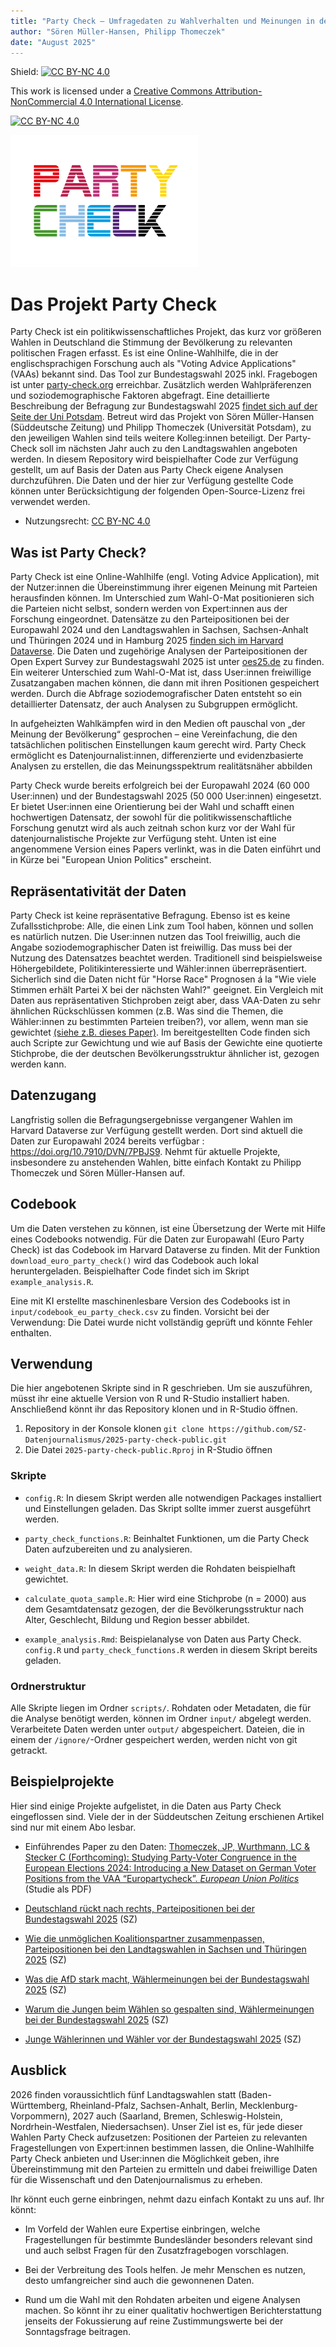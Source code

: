 ```yaml
---
title: "Party Check – Umfragedaten zu Wahlverhalten und Meinungen in der Bevölkerung"
author: "Sören Müller-Hansen, Philipp Thomeczek"
date: "August 2025"
---
```


Shield: [![CC BY-NC 4.0](https://img.shields.io/badge/License-CC%20BY--NC%204.0-lightgrey.svg)](https://creativecommons.org/licenses/by-nc/4.0/)

This work is licensed under a [Creative Commons Attribution-NonCommercial 4.0 International License](https://creativecommons.org/licenses/by-nc/4.0/).

[![CC BY-NC 4.0](https://licensebuttons.net/l/by-nc/4.0/88x31.png)](https://creativecommons.org/licenses/by-nc/4.0/)

![](input/logo_party_check_small.png)

# Das Projekt Party Check

Party Check ist ein politikwissenschaftliches Projekt, das kurz vor größeren Wahlen in Deutschland die Stimmung der Bevölkerung zu relevanten politischen Fragen erfasst. Es ist eine Online-Wahlhilfe, die in der englischsprachigen Forschung auch als "Voting Advice Applications" (VAAs) bekannt sind. Das Tool zur Bundestagswahl 2025 inkl. Fragebogen ist unter [party-check.org](https://party-check.org) erreichbar. Zusätzlich werden Wahlpräferenzen und soziodemographische Faktoren abgefragt. Eine detaillierte Beschreibung der Befragung zur Bundestagswahl 2025 [findet sich auf der Seite der Uni Potsdam]([#0](https://www.uni-potsdam.de/de/vergleichende-politikwissenschaft/team/dr-jan-philipp-thomeczek/party-check)). Betreut wird das Projekt von Sören Müller-Hansen (Süddeutsche Zeitung) und Philipp Thomeczek (Universität Potsdam), zu den jeweiligen Wahlen sind teils weitere Kolleg:innen beteiligt. Der Party-Check soll im nächsten Jahr auch zu den Landtagswahlen angeboten werden. In diesem Repository wird beispielhafter Code zur Verfügung gestellt, um auf Basis der Daten aus Party Check eigene Analysen durchzuführen. Die Daten und der hier zur Verfügung gestellte Code können unter Berücksichtigung der folgenden Open-Source-Lizenz frei verwendet werden.

-   Nutzungsrecht: [CC BY-NC 4.0](https://creativecommons.org/licenses/by-nc/4.0/)

## Was ist Party Check?

Party Check ist eine Online-Wahlhilfe (engl. Voting Advice Application), mit der Nutzer:innen die Übereinstimmung ihrer eigenen Meinung mit Parteien herausfinden können. Im Unterschied zum Wahl-O-Mat positionieren sich die Parteien nicht selbst, sondern werden von Expert:innen aus der Forschung eingeordnet. Datensätze zu den Parteipositionen bei der Europawahl 2024 und den Landtagswahlen in Sachsen, Sachsen-Anhalt und Thüringen 2024 und in Hamburg 2025 [finden sich im Harvard Dataverse](https://dataverse.harvard.edu/dataverse/harvard?q=thomeczek&fq1=authorName_ss%3A%22Thomeczek%2C+J.+Philipp%22&fq0=dvObjectType%3A%28dataverses+OR+datasets+OR+files%29&types=dataverses%3Adatasets%3Afiles&sort=score&order=). Die Daten und zugehörige Analysen der Parteipositionen der Open Expert Survey zur Bundestagswahl 2025 ist unter [oes25.de](https://oes25.de/) zu finden. Ein weiterer Unterschied zum Wahl-O-Mat ist, dass User:innen freiwillige Zusatzangaben machen können, die dann mit ihren Positionen gespeichert werden. Durch die Abfrage soziodemografischer Daten entsteht so ein detaillierter Datensatz, der auch Analysen zu Subgruppen ermöglicht.

In aufgeheizten Wahlkämpfen wird in den Medien oft pauschal von „der Meinung der Bevölkerung“ gesprochen – eine Vereinfachung, die den tatsächlichen politischen Einstellungen kaum gerecht wird. Party Check ermöglicht es Datenjournalist:innen, differenzierte und evidenzbasierte Analysen zu erstellen, die das Meinungsspektrum realitätsnäher abbilden

Party Check wurde bereits erfolgreich bei der Europawahl 2024 (60 000 User:innen) und der Bundestagswahl 2025 (50 000 User:innen) eingesetzt. Er bietet User:innen eine Orientierung bei der Wahl und schafft einen hochwertigen Datensatz, der sowohl für die politikwissenschaftliche Forschung genutzt wird als auch zeitnah schon kurz vor der Wahl für datenjournalistische Projekte zur Verfügung steht. Unten ist eine angenommene Version eines Papers verlinkt, was in die Daten einführt und in Kürze bei "European Union Politics" erscheint.

## Repräsentativität der Daten

Party Check ist keine repräsentative Befragung. Ebenso ist es keine Zufallsstichprobe: Alle, die einen Link zum Tool haben, können und sollen es natürlich nutzen. Die User:innen nutzen das Tool freiwillig, auch die Angabe soziodemographischer Daten ist freiwillig. Das muss bei der Nutzung des Datensatzes beachtet werden. Traditionell sind beispielsweise Höhergebildete, Politikinteressierte und Wähler:innen überrepräsentiert. Sicherlich sind die Daten nicht für "Horse Race" Prognosen á la "Wie viele Stimmen erhält Partei X bei der nächsten Wahl?" geeignet. Ein Vergleich mit Daten aus repräsentativen Stichproben zeigt aber, dass VAA-Daten zu sehr ähnlichen Rückschlüssen kommen (z.B. Was sind die Themen, die Wähler:innen zu bestimmten Parteien treiben?), vor allem, wenn man sie gewichtet [(siehe z.B. dieses Paper)](linkinghub.elsevier.com/retrieve/pii/S0261379421001190). Im bereitgestellten Code finden sich auch Scripte zur Gewichtung und wie auf Basis der Gewichte eine quotierte Stichprobe, die der deutschen Bevölkerungsstruktur ähnlicher ist, gezogen werden kann.

## Datenzugang

Langfristig sollen die Befragungsergebnisse vergangener Wahlen im Harvard Dataverse zur Verfügung gestellt werden. Dort sind aktuell die Daten zur Europawahl 2024 bereits verfügbar : <https://doi.org/10.7910/DVN/7PBJS9>. Nehmt für aktuelle Projekte, insbesondere zu anstehenden Wahlen, bitte einfach Kontakt zu Philipp Thomeczek und Sören Müller-Hansen auf.

## Codebook

Um die Daten verstehen zu können, ist eine Übersetzung der Werte mit Hilfe eines Codebooks notwendig. Für die Daten zur Europawahl (Euro Party Check) ist das Codebook im Harvard Dataverse zu finden. Mit der Funktion `download_euro_party_check()` wird das Codebook auch lokal heruntergeladen. Beispielhafter Code findet sich im Skript `example_analysis.R`.

Eine mit KI erstellte maschinenlesbare Version des Codebooks ist in `input/codebook_eu_party_check.csv` zu finden. Vorsicht bei der Verwendung: Die Datei wurde nicht vollständig geprüft und könnte Fehler enthalten.

## Verwendung

Die hier angebotenen Skripte sind in R geschrieben. Um sie auszuführen, müsst ihr eine aktuelle Version von R und R-Studio installiert haben. Anschließend könnt ihr das Repository klonen und in R-Studio öffnen.

1.  Repository in der Konsole klonen `git clone https://github.com/SZ-Datenjournalismus/2025-party-check-public.git`
2.  Die Datei `2025-party-check-public.Rproj` in R-Studio öffnen

### Skripte

-   `config.R`: In diesem Skript werden alle notwendigen Packages installiert und Einstellungen geladen. Das Skript sollte immer zuerst ausgeführt werden.

-   `party_check_functions.R`: Beinhaltet Funktionen, um die Party Check Daten aufzubereiten und zu analysieren.

-   `weight_data.R`: In diesem Skript werden die Rohdaten beispielhaft gewichtet.

-   `calculate_quota_sample.R`: Hier wird eine Stichprobe (n = 2000) aus dem Gesamtdatensatz gezogen, der die Bevölkerungsstruktur nach Alter, Geschlecht, Bildung und Region besser abbildet.

-   `example_analysis.Rmd`: Beispielanalyse von Daten aus Party Check. `config.R` und `party_check_functions.R` werden in diesem Skript bereits geladen.

### Ordnerstruktur

Alle Skripte liegen im Ordner `scripts/`. Rohdaten oder Metadaten, die für die Analyse benötigt werden, können im Ordner `input/` abgelegt werden. Verarbeitete Daten werden unter `output/` abgespeichert. Dateien, die in einem der `/ignore/`-Ordner gespeichert werden, werden nicht von git getrackt.

## Beispielprojekte

Hier sind einige Projekte aufgelistet, in die Daten aus Party Check eingeflossen sind. Viele der in der Süddeutschen Zeitung erschienen Artikel sind nur mit einem Abo lesbar.

-   Einführendes Paper zu den Daten: [Thomeczek, JP, Wurthmann, LC & Stecker C (Forthcoming): Studying Party-Voter Congruence in the European Elections 2024: Introducing a New Dataset on German Voter Positions from the VAA “Europartycheck”. *European Union Politics*](eup_thomeczek_wurthmann_stecker.pdf) (Studie als PDF)

-   [Deutschland rückt nach rechts, Parteipositionen bei der Bundestagswahl 2025](https://www.sueddeutsche.de/projekte/artikel/politik/deutschland-politische-ausrichtung-rechtsruck-analyse-e061293/) (SZ)

-   [Wie die unmöglichen Koalitionspartner zusammenpassen, Parteipositionen bei den Landtagswahlen in Sachsen und Thüringen 2025](https://www.sueddeutsche.de/projekte/artikel/politik/thueringen-sachsen-cdu-bsw-afd-daten-koalition-gemeinsamkeiten-e049444/) (SZ)

-   [Was die AfD stark macht, Wählermeinungen bei der Bundestagswahl 2025](https://www.sueddeutsche.de/projekte/artikel/politik/bundestagswahl-afd-daten-ost-west-e836369/) (SZ)

-   [Warum die Jungen beim Wählen so gespalten sind, Wählermeinungen bei der Bundestagswahl 2025](https://www.sueddeutsche.de/projekte/artikel/politik/bundestagswahl-2025-junge-waehler-afd-die-linke-e258960/) (SZ)

-   [Junge Wählerinnen und Wähler vor der Bundestagswahl 2025](https://www.sueddeutsche.de/politik/bundestagswahl-jungwaehler-jugend-afd-li.3175931) (SZ)

## Ausblick

2026 finden voraussichtlich fünf Landtagswahlen statt (Baden-Württemberg, Rheinland-Pfalz, Sachsen-Anhalt, Berlin, Mecklenburg-Vorpommern), 2027 auch (Saarland, Bremen, Schleswig-Holstein, Nordrhein-Westfalen, Niedersachsen). Unser Ziel ist es, für jede dieser Wahlen Party Check aufzusetzen: Positionen der Parteien zu relevanten Fragestellungen von Expert:innen bestimmen lassen, die Online-Wahlhilfe Party Check anbieten und User:innen die Möglichkeit geben, ihre Übereinstimmung mit den Parteien zu ermitteln und dabei freiwillige Daten für die Wissenschaft und den Datenjournalismus zu erheben.

Ihr könnt euch gerne einbringen, nehmt dazu einfach Kontakt zu uns auf. Ihr könnt:

-   Im Vorfeld der Wahlen eure Expertise einbringen, welche Fragestellungen für bestimmte Bundesländer besonders relevant sind und auch selbst Fragen für den Zusatzfragebogen vorschlagen.

-   Bei der Verbreitung des Tools helfen. Je mehr Menschen es nutzen, desto umfangreicher sind auch die gewonnenen Daten.

-   Rund um die Wahl mit den Rohdaten arbeiten und eigene Analysen machen. So könnt ihr zu einer qualitativ hochwertigen Berichterstattung jenseits der Fokussierung auf reine Zustimmungswerte bei der Sonntagsfrage beitragen.
